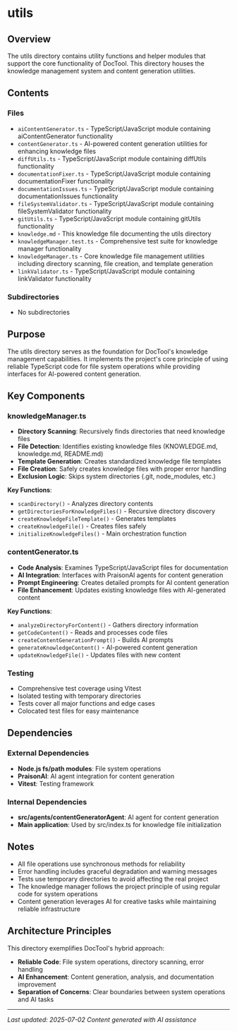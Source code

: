 # utils

## Overview

The utils directory contains utility functions and helper modules that support the core functionality of DocTool. This directory houses the knowledge management system and content generation utilities.

## Contents

### Files
- `aiContentGenerator.ts` - TypeScript/JavaScript module containing aiContentGenerator functionality
- `contentGenerator.ts` - AI-powered content generation utilities for enhancing knowledge files
- `diffUtils.ts` - TypeScript/JavaScript module containing diffUtils functionality
- `documentationFixer.ts` - TypeScript/JavaScript module containing documentationFixer functionality
- `documentationIssues.ts` - TypeScript/JavaScript module containing documentationIssues functionality
- `fileSystemValidator.ts` - TypeScript/JavaScript module containing fileSystemValidator functionality
- `gitUtils.ts` - TypeScript/JavaScript module containing gitUtils functionality
- `knowledge.md` - This knowledge file documenting the utils directory
- `knowledgeManager.test.ts` - Comprehensive test suite for knowledge manager functionality
- `knowledgeManager.ts` - Core knowledge file management utilities including directory scanning, file creation, and template generation
- `linkValidator.ts` - TypeScript/JavaScript module containing linkValidator functionality

### Subdirectories
- No subdirectories

## Purpose

The utils directory serves as the foundation for DocTool's knowledge management capabilities. It implements the project's core principle of using reliable TypeScript code for file system operations while providing interfaces for AI-powered content generation.

## Key Components

### knowledgeManager.ts
- **Directory Scanning**: Recursively finds directories that need knowledge files
- **File Detection**: Identifies existing knowledge files (KNOWLEDGE.md, knowledge.md, README.md)
- **Template Generation**: Creates standardized knowledge file templates
- **File Creation**: Safely creates knowledge files with proper error handling
- **Exclusion Logic**: Skips system directories (.git, node_modules, etc.)

**Key Functions**:
- `scanDirectory()` - Analyzes directory contents
- `getDirectoriesForKnowledgeFiles()` - Recursive directory discovery
- `createKnowledgeFileTemplate()` - Generates templates
- `createKnowledgeFile()` - Creates files safely
- `initializeKnowledgeFiles()` - Main orchestration function

### contentGenerator.ts
- **Code Analysis**: Examines TypeScript/JavaScript files for documentation
- **AI Integration**: Interfaces with PraisonAI agents for content generation
- **Prompt Engineering**: Creates detailed prompts for AI content generation
- **File Enhancement**: Updates existing knowledge files with AI-generated content

**Key Functions**:
- `analyzeDirectoryForContent()` - Gathers directory information
- `getCodeContent()` - Reads and processes code files
- `createContentGenerationPrompt()` - Builds AI prompts
- `generateKnowledgeContent()` - AI-powered content generation
- `updateKnowledgeFile()` - Updates files with new content

### Testing
- Comprehensive test coverage using Vitest
- Isolated testing with temporary directories
- Tests cover all major functions and edge cases
- Colocated test files for easy maintenance


## Dependencies

### External Dependencies
- **Node.js fs/path modules**: File system operations
- **PraisonAI**: AI agent integration for content generation
- **Vitest**: Testing framework

### Internal Dependencies
- **src/agents/contentGeneratorAgent**: AI agent for content generation
- **Main application**: Used by src/index.ts for knowledge file initialization

## Notes

- All file operations use synchronous methods for reliability
- Error handling includes graceful degradation and warning messages
- Tests use temporary directories to avoid affecting the real project
- The knowledge manager follows the project principle of using regular code for system operations
- Content generation leverages AI for creative tasks while maintaining reliable infrastructure

## Architecture Principles

This directory exemplifies DocTool's hybrid approach:
- **Reliable Code**: File system operations, directory scanning, error handling
- **AI Enhancement**: Content generation, analysis, and documentation improvement
- **Separation of Concerns**: Clear boundaries between system operations and AI tasks

---

*Last updated: 2025-07-02*
*Content generated with AI assistance*